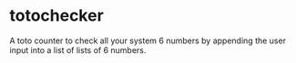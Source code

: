# totochecker
A toto counter to check all your system 6 numbers by appending the user input into a list of lists of 6 numbers. 

